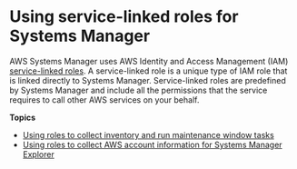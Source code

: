 # Using service\-linked roles for Systems Manager<a name="using-service-linked-roles"></a>

AWS Systems Manager uses AWS Identity and Access Management \(IAM\)[ service\-linked roles](https://docs.aws.amazon.com/IAM/latest/UserGuide/id_roles_terms-and-concepts.html#iam-term-service-linked-role)\. A service\-linked role is a unique type of IAM role that is linked directly to Systems Manager\. Service\-linked roles are predefined by Systems Manager and include all the permissions that the service requires to call other AWS services on your behalf\. 

**Topics**
+ [Using roles to collect inventory and run maintenance window tasks](using-service-linked-roles-service-action-1.md)
+ [Using roles to collect AWS account information for Systems Manager Explorer](using-service-linked-roles-service-action-2.md)